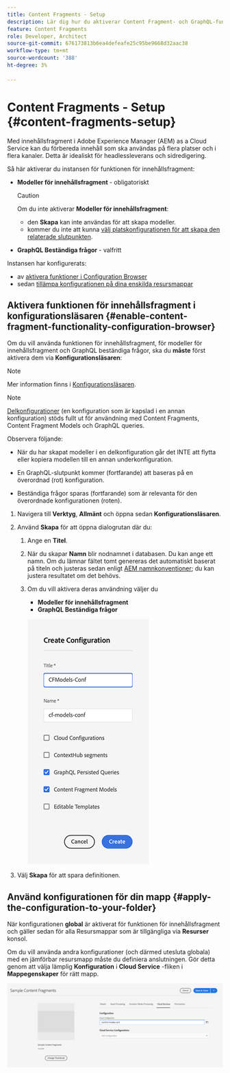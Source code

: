 ```yaml
---
title: Content Fragments - Setup
description: Lär dig hur du aktiverar Content Fragment- och GraphQL-funktionalitet för att använda AEM headless-leveransfunktioner.
feature: Content Fragments
role: Developer, Architect
source-git-commit: 676173813b6ea4defeafe25c95be9668d32aac38
workflow-type: tm+mt
source-wordcount: '388'
ht-degree: 3%

---
```



# Content Fragments - Setup {#content-fragments-setup}

Med innehållsfragment i Adobe Experience Manager (AEM) as a Cloud Service kan du förbereda innehåll som ska användas på flera platser och i flera kanaler. Detta är idealiskt för headlessleverans och sidredigering.

Så här aktiverar du instansen för funktionen för innehållsfragment:

* **Modeller för innehållsfragment** - obligatoriskt

  >[!CAUTION]
  >
  >Om du inte aktiverar **Modeller för innehållsfragment**:
  >
  >* den **Skapa** kan inte användas för att skapa modeller.
  >* kommer du inte att kunna [välj platskonfigurationen för att skapa den relaterade slutpunkten](/help/headless/graphql-api/graphql-endpoint.md).

* **GraphQL Beständiga frågor** - valfritt

Instansen har konfigurerats:

* av [aktivera funktioner i Configuration Browser](#enable-content-fragment-functionality-configuration-browser)
* sedan [tillämpa konfigurationen på dina enskilda resursmappar](#apply-the-configuration-to-your-folder)

## Aktivera funktionen för innehållsfragment i konfigurationsläsaren {#enable-content-fragment-functionality-configuration-browser}

Om du vill använda funktionen för innehållsfragment, för modeller för innehållsfragment och GraphQL beständiga frågor, ska du **måste** först aktivera dem via **Konfigurationsläsaren**:

>[!NOTE]
>
>Mer information finns i [Konfigurationsläsaren](/help/implementing/developing/introduction/configurations.md#using-configuration-browser).

>[!NOTE]
>
>[Delkonfigurationer](/help/implementing/developing/introduction/configurations.md#configuration-resolution) (en konfiguration som är kapslad i en annan konfiguration) stöds fullt ut för användning med Content Fragments, Content Fragment Models och GraphQL queries.
>
>Observera följande:
>
>* När du har skapat modeller i en delkonfiguration går det INTE att flytta eller kopiera modellen till en annan underkonfiguration.
>
>* En GraphQL-slutpunkt kommer (fortfarande) att baseras på en överordnad (rot) konfiguration.
>
>* Beständiga frågor sparas (fortfarande) som är relevanta för den överordnade konfigurationen (roten).

1. Navigera till **Verktyg**, **Allmänt** och öppna sedan **Konfigurationsläsaren**.

1. Använd **Skapa** för att öppna dialogrutan där du:

   1. Ange en **Titel**.
   1. När du skapar **Namn** blir nodnamnet i databasen.
Du kan ange ett namn. Om du lämnar fältet tomt genereras det automatiskt baserat på titeln och justeras sedan enligt [AEM namnkonventioner](/help/implementing/developing/introduction/naming-conventions.md); du kan justera resultatet om det behövs.
   1. Om du vill aktivera deras användning väljer du
      * **Modeller för innehållsfragment**
      * **GraphQL Beständiga frågor**

      ![Definiera konfiguration](assets/cf-setup-create-conf.png)

1. Välj **Skapa** för att spara definitionen.

## Använd konfigurationen för din mapp {#apply-the-configuration-to-your-folder}

När konfigurationen **global** är aktiverat för funktionen för innehållsfragment och gäller sedan för alla Resursmappar som är tillgängliga via **Resurser** konsol.

Om du vill använda andra konfigurationer (och därmed utesluta globala) med en jämförbar resursmapp måste du definiera anslutningen. Gör detta genom att välja lämplig **Konfiguration** i **Cloud Service** -fliken i **Mappegenskaper** för rätt mapp.

![Använd konfiguration](assets/cf-setup-apply-conf.png)
